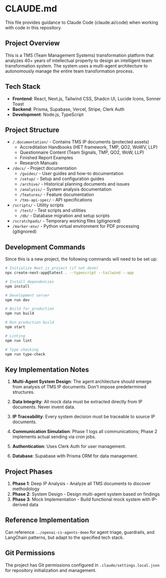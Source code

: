 # CLAUDE.md

This file provides guidance to Claude Code (claude.ai/code) when working with code in this repository.

## Project Overview

This is a TMS (Team Management Systems) transformation platform that analyzes 40+ years of intellectual property to design an intelligent team transformation system. The system uses a multi-agent architecture to autonomously manage the entire team transformation process.

## Tech Stack

- **Frontend**: React, Next.js, Tailwind CSS, Shadcn UI, Lucide Icons, Sonner Toast
- **Backend**: Prisma, Supabase, Vercel, Stripe, Clerk Auth
- **Development**: Node.js, TypeScript

## Project Structure

- `/.documentation/` - Contains TMS IP documents (protected assets)
  - Accreditation Handbooks (HET framework, TMP, QO2, WoWV, LLP)
  - Questionnaire Content (Team Signals, TMP, QO2, WoW, LLP)
  - Finished Report Examples
  - Research Manuals
- `/docs/` - Project documentation
  - `/guides/` - User guides and how-to documentation
  - `/setup/` - Setup and configuration guides
  - `/archive/` - Historical planning documents and issues
  - `/analysis/` - System analysis documentation
  - `/features/` - Feature documentation
  - `/tms-api-spec/` - API specifications
- `/scripts/` - Utility scripts
  - `/test/` - Test scripts and utilities
  - `/db/` - Database migration and setup scripts
- `/scratchpads/` - Temporary working files (gitignored)
- `/marker-env/` - Python virtual environment for PDF processing (gitignored)

## Development Commands

Since this is a new project, the following commands will need to be set up:

```bash
# Initialize Next.js project (if not done)
npx create-next-app@latest . --typescript --tailwind --app

# Install dependencies
npm install

# Development server
npm run dev

# Build for production
npm run build

# Run production build
npm start

# Linting
npm run lint

# Type checking
npm run type-check
```

## Key Implementation Notes

1. **Multi-Agent System Design**: The agent architecture should emerge from analysis of TMS IP documents. Don't impose predetermined structures.

2. **Data Integrity**: All mock data must be extracted directly from IP documents. Never invent data.

3. **IP Traceability**: Every system decision must be traceable to source IP documents.

4. **Communication Simulation**: Phase 1 logs all communications; Phase 2 implements actual sending via cron jobs.

5. **Authentication**: Uses Clerk Auth for user management.

6. **Database**: Supabase with Prisma ORM for data management.

## Project Phases

1. **Phase 1**: Deep IP Analysis - Analyze all TMS documents to discover methodology
2. **Phase 2**: System Design - Design multi-agent system based on findings
3. **Phase 3**: Mock Implementation - Build functional mock system with IP-derived data

## Reference Implementation

Can reference `../openai-cs-agents-demo` for agent triage, guardrails, and LangChain patterns, but adapt to the specified tech stack.

## Git Permissions

The project has Git permissions configured in `.claude/settings.local.json` for repository initialization and management.